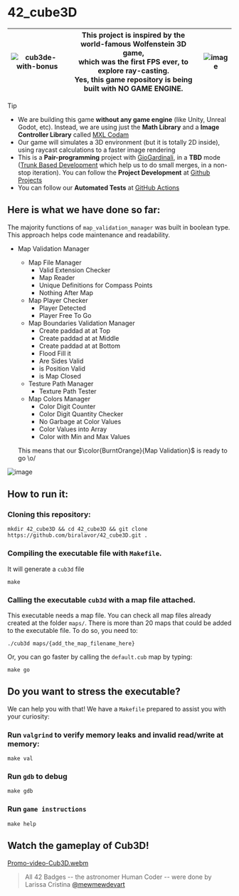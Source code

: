   # 42_cube3D

| ![cub3de-with-bonus](https://github.com/user-attachments/assets/7b10ec95-6406-4ef8-9ba1-e7636de3e996 "Cube 3D with Bonus") | This project is inspired by the world-famous Wolfenstein 3D game,<br> which was the first FPS ever, to explore ray-casting.<br> Yes, this game repository is being built with NO GAME ENGINE. | ![image](https://github.com/user-attachments/assets/ab827357-fb0a-4231-ad82-5497928b6699) |
| :-: | :-: | :-: |


> [!Tip]
> - We are building this game **without any game engine** (like Unity, Unreal Godot, etc). Instead, we are using just the **Math Library** and a **Image Controller Library** called [MXL Codam](https://github.com/codam-coding-college/MLX42)
> - Our game will simulates a 3D environment (but it is totally 2D inside), using raycast calculations to a faster image rendering
> - This is a **Pair-programming** project with [GioGardinali](https://github.com/giogardinali), in a **TBD** mode ([Trunk Based Development](https://trunkbaseddevelopment.com/#one-line-summary) which help us to  do small merges, in a non-stop iteration). You can follow the **Project Development** at [Github Projects](https://github.com/users/biralavor/projects/10)
> - You can follow our **Automated Tests** at [GitHub Actions](https://github.com/biralavor/42_cube3D/actions)


## Here is what we have done so far:
The majority functions of `map_validation_manager` was built in boolean type. This approach helps code maintenance and readability.
- Map Validation Manager
  - Map File Manager
    - Valid Extension Checker
    - Map Reader
    - Unique Definitions for Compass Points
    - Nothing After Map
  - Map Player Checker
    - Player Detected
    - Player Free To Go
  - Map Boundaries Validation Manager
    - Create paddad at at Top
    - Create paddad at at Middle
    - Create paddad at at Bottom
    - Flood Fill it
    - Are Sides Valid
    - is Position Valid
    - is Map Closed
  - Testure Path Manager
    - Texture Path Tester
  - Map Colors Manager
    - Color Digit Counter
    - Color Digit Quantity Checker
    - No Garbage at Color Values
    - Color Values into Array
    - Color with Min and Max Values
  
  This means that our $\color{BurntOrange}{Map Validation}$ is ready to go \o/

![image](https://github.com/user-attachments/assets/82a38c60-5c91-4649-af59-cab4f4aad049)


## How to run it:
### Cloning this repository:
```
mkdir 42_cube3D && cd 42_cube3D && git clone https://github.com/biralavor/42_cube3D.git .
```
### Compiling the executable file with `Makefile`.
It will generate a `cub3d` file
```
make
```
### Calling the executable `cub3d` with a map file attached.
This executable needs a map file. You can check all map files already created at the folder `maps/`.
There is more than 20 maps that could be added to the executable file.
To do so, you need to:
```
./cub3d maps/{add_the_map_filename_here}
```
Or, you can go faster by calling the `default.cub` map by typing:
```
make go
```

## Do you want to stress the executable?
We can help you with that!
We have a `Makefile` prepared to assist you with your curiosity:
### Run `valgrind` to verify memory leaks and invalid read/write at memory:
```
make val
```
### Run `gdb` to debug
```
make gdb
```
### Run `game instructions`
```
make help
```
## Watch the gameplay of Cub3D!
[Promo-video-Cub3D.webm](https://github.com/user-attachments/assets/df27337c-82f2-44b0-815c-82c3358f46eb)



> All 42 Badges -- the astronomer Human Coder -- were done by Larissa Cristina [@mewmewdevart](https://github.com/mewmewdevart/42Badges)

